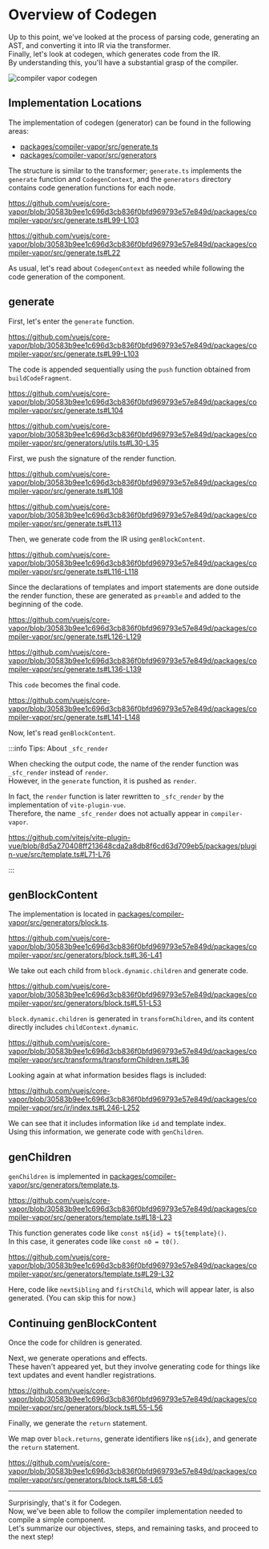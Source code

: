 # Overview of Codegen

Up to this point, we've looked at the process of parsing code, generating an AST, and converting it into IR via the transformer.\
Finally, let's look at codegen, which generates code from the IR.\
By understanding this, you'll have a substantial grasp of the compiler.

![compiler vapor codegen](/compiler-overview-codegen/compiler-vapor.drawio.png)

## Implementation Locations

The implementation of codegen (generator) can be found in the following areas:

- [packages/compiler-vapor/src/generate.ts](https://github.com/vuejs/core-vapor/blob/30583b9ee1c696d3cb836f0bfd969793e57e849d/packages/compiler-vapor/src/generate.ts)
- [packages/compiler-vapor/src/generators](https://github.com/vuejs/core-vapor/tree/30583b9ee1c696d3cb836f0bfd969793e57e849d/packages/compiler-vapor/src/generators)

The structure is similar to the transformer; `generate.ts` implements the `generate` function and `CodegenContext`, and the `generators` directory contains code generation functions for each node.

https://github.com/vuejs/core-vapor/blob/30583b9ee1c696d3cb836f0bfd969793e57e849d/packages/compiler-vapor/src/generate.ts#L99-L103

https://github.com/vuejs/core-vapor/blob/30583b9ee1c696d3cb836f0bfd969793e57e849d/packages/compiler-vapor/src/generate.ts#L22

As usual, let's read about `CodegenContext` as needed while following the code generation of the component.

## generate

First, let's enter the `generate` function.

https://github.com/vuejs/core-vapor/blob/30583b9ee1c696d3cb836f0bfd969793e57e849d/packages/compiler-vapor/src/generate.ts#L99-L103

The code is appended sequentially using the `push` function obtained from `buildCodeFragment`.

https://github.com/vuejs/core-vapor/blob/30583b9ee1c696d3cb836f0bfd969793e57e849d/packages/compiler-vapor/src/generate.ts#L104

https://github.com/vuejs/core-vapor/blob/30583b9ee1c696d3cb836f0bfd969793e57e849d/packages/compiler-vapor/src/generators/utils.ts#L30-L35

First, we push the signature of the render function.

https://github.com/vuejs/core-vapor/blob/30583b9ee1c696d3cb836f0bfd969793e57e849d/packages/compiler-vapor/src/generate.ts#L108

https://github.com/vuejs/core-vapor/blob/30583b9ee1c696d3cb836f0bfd969793e57e849d/packages/compiler-vapor/src/generate.ts#L113

Then, we generate code from the IR using `genBlockContent`.

https://github.com/vuejs/core-vapor/blob/30583b9ee1c696d3cb836f0bfd969793e57e849d/packages/compiler-vapor/src/generate.ts#L116-L118

Since the declarations of templates and import statements are done outside the render function, these are generated as `preamble` and added to the beginning of the code.

https://github.com/vuejs/core-vapor/blob/30583b9ee1c696d3cb836f0bfd969793e57e849d/packages/compiler-vapor/src/generate.ts#L126-L129

https://github.com/vuejs/core-vapor/blob/30583b9ee1c696d3cb836f0bfd969793e57e849d/packages/compiler-vapor/src/generate.ts#L136-L139

This `code` becomes the final code.

https://github.com/vuejs/core-vapor/blob/30583b9ee1c696d3cb836f0bfd969793e57e849d/packages/compiler-vapor/src/generate.ts#L141-L148

Now, let's read `genBlockContent`.

:::info Tips: About `_sfc_render`

When checking the output code, the name of the render function was `_sfc_render` instead of `render`.\
However, in the `generate` function, it is pushed as `render`.

In fact, the `render` function is later rewritten to `_sfc_render` by the implementation of `vite-plugin-vue`.\
Therefore, the name `_sfc_render` does not actually appear in `compiler-vapor`.

https://github.com/vitejs/vite-plugin-vue/blob/8d5a270408ff213648cda2a8db8f6cd63d709eb5/packages/plugin-vue/src/template.ts#L71-L76

:::

## genBlockContent

The implementation is located in [packages/compiler-vapor/src/generators/block.ts](https://github.com/vuejs/core-vapor/blob/30583b9ee1c696d3cb836f0bfd969793e57e849d/packages/compiler-vapor/src/generators/block.ts).

https://github.com/vuejs/core-vapor/blob/30583b9ee1c696d3cb836f0bfd969793e57e849d/packages/compiler-vapor/src/generators/block.ts#L36-L41

We take out each child from `block.dynamic.children` and generate code.

https://github.com/vuejs/core-vapor/blob/30583b9ee1c696d3cb836f0bfd969793e57e849d/packages/compiler-vapor/src/generators/block.ts#L51-L53

`block.dynamic.children` is generated in `transformChildren`, and its content directly includes `childContext.dynamic`.

https://github.com/vuejs/core-vapor/blob/30583b9ee1c696d3cb836f0bfd969793e57e849d/packages/compiler-vapor/src/transforms/transformChildren.ts#L36

Looking again at what information besides flags is included:

https://github.com/vuejs/core-vapor/blob/30583b9ee1c696d3cb836f0bfd969793e57e849d/packages/compiler-vapor/src/ir/index.ts#L246-L252

We can see that it includes information like `id` and template index.\
Using this information, we generate code with `genChildren`.

## genChildren

`genChildren` is implemented in [packages/compiler-vapor/src/generators/template.ts](https://github.com/vuejs/core-vapor/blob/30583b9ee1c696d3cb836f0bfd969793e57e849d/packages/compiler-vapor/src/generators/template.ts).

https://github.com/vuejs/core-vapor/blob/30583b9ee1c696d3cb836f0bfd969793e57e849d/packages/compiler-vapor/src/generators/template.ts#L18-L23

This function generates code like `const n${id} = t${template}()`.\
In this case, it generates code like `const n0 = t0()`.

https://github.com/vuejs/core-vapor/blob/30583b9ee1c696d3cb836f0bfd969793e57e849d/packages/compiler-vapor/src/generators/template.ts#L29-L32

Here, code like `nextSibling` and `firstChild`, which will appear later, is also generated. (You can skip this for now.)

## Continuing genBlockContent

Once the code for children is generated.

Next, we generate operations and effects.\
These haven't appeared yet, but they involve generating code for things like text updates and event handler registrations.

https://github.com/vuejs/core-vapor/blob/30583b9ee1c696d3cb836f0bfd969793e57e849d/packages/compiler-vapor/src/generators/block.ts#L55-L56

Finally, we generate the `return` statement.

We map over `block.returns`, generate identifiers like `n${idx}`, and generate the `return` statement.

https://github.com/vuejs/core-vapor/blob/30583b9ee1c696d3cb836f0bfd969793e57e849d/packages/compiler-vapor/src/generators/block.ts#L58-L65

---

Surprisingly, that's it for Codegen.\
Now, we've been able to follow the compiler implementation needed to compile a simple component.\
Let's summarize our objectives, steps, and remaining tasks, and proceed to the next step!
